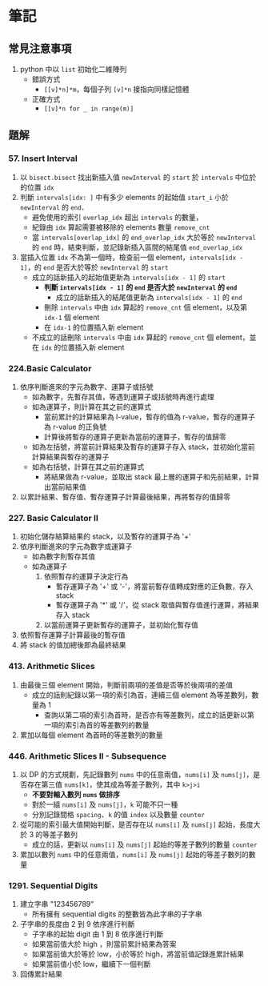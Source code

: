 # 筆記

## 常見注意事項

1. python 中以 `list` 初始化二維陣列
    - 錯誤方式
        - `[[v]*n]*m`，每個子列 `[v]*n` 接指向同樣記憶體
    - 正確方式
        - `[[v]*n for _ in range(m)]`

## 題解

### 57. Insert Interval

1. 以 `bisect.bisect` 找出新插入值 `newInterval` 的 `start` 於 `intervals` 中位於的位置 `idx`
2. 判斷 `intervals[idx: ]` 中有多少 elements 的起始值 `start_i` 小於 `newInterval` 的 `end，`
    - 避免使用的索引 `overlap_idx` 超出 `intervals` 的數量，
    - 紀錄由 `idx` 算起需要被移除的 elements 數量 `remove_cnt`
    - 當 `intervals[overlap_idx]` 的 `end_overlap_idx` 大於等於 `newInterval` 的 `end` 時，結束判斷，並記錄新插入區間的結尾值 `end_overlap_idx`
3. 當插入位置 `idx` 不為第一個時，檢查前一個 element，`intervals[idx - 1]`，的 `end` 是否大於等於 `newInterval` 的 `start`
    - 成立的話新插入的起始值更新為 `intervals[idx - 1]` 的 `start`
        - **判斷 `intervals[idx - 1]` 的 `end` 是否大於 `newInterval` 的 `end`**
            - 成立的話新插入的結尾值更新為 `intervals[idx - 1]` 的 `end`
        - 刪除 `intervals` 中由 `idx` 算起的 `remove_cnt` 個 element，以及第 `idx-1` 個 element
        - 在 `idx-1` 的位置插入新 element
    - 不成立的話刪除 `intervals` 中由 `idx` 算起的 `remove_cnt` 個 element，並在 `idx` 的位置插入新 element

### 224.Basic Calculator

1. 依序判斷進來的字元為數字、運算子或括號
    - 如為數字，先暫存其值，等遇到運算子或括號時再進行處理
    - 如為運算子，則計算在其之前的運算式
        - 當前累計的計算結果為 l-value，暫存的值為 r-value，暫存的運算子為 r-value 的正負號
        - 計算後將暫存的運算子更新為當前的運算子，暫存的值歸零
    - 如為左括號，將當前計算結果及暫存的運算子存入 stack，並初始化當前計算結果與暫存的運算子
    - 如為右括號，計算在其之前的運算式
        - 將結果做為 r-value，並取出 stack 最上層的運算子和先前結果，計算出當前結果值
2. 以累計結果、暫存值、暫存運算子計算最後結果，再將暫存的值歸零

### 227. Basic Calculator II

1. 初始化儲存結算結果的 stack，以及暫存的運算子為 '+'
2. 依序判斷進來的字元為數字或運算子
    - 如為數字則暫存其值
    - 如為運算子
        1. 依照暫存的運算子決定行為
            - 暫存運算子為 '+' 或 '-'，將當前暫存值轉成對應的正負數，存入 stack
            - 暫存運算子為 '*' 或 '/'，從 stack 取值與暫存值進行運算，將結果存入 stack
        2. 以當前運算子更新暫存的運算子，並初始化暫存值
3. 依照暫存運算子計算最後的暫存值
4. 將 stack 的值加總後即為最終結果

### 413. Arithmetic Slices

1. 由最後三個 element 開始，判斷前兩項的差值是否等於後兩項的差值
    - 成立的話則紀錄以第一項的索引為首，連續三個 element 為等差數列，數量為 1
        - 查詢以第二項的索引為首時，是否亦有等差數列，成立的話更新以第一項的索引為首的等差數列的數量
2. 累加以每個 element 為首時的等差數列的數量

### 446. Arithmetic Slices II - Subsequence

1. 以 DP 的方式規劃，先記錄數列 `nums` 中的任意兩值，`nums[i]` 及 `nums[j]`，是否存在第三值 `nums[k]`，使其成為等差子數列，其中 `k>j>i`
    - **不要對輸入數列 `nums` 做排序**
    - 對於一組 `nums[i]` 及 `nums[j]`，`k` 可能不只一種
    - 分別記錄間格 `spacing`、`k` 的值 `index` 以及數量 `counter`
2. 從可能的索引最大值開始判斷，是否存在以 `nums[i]` 及 `nums[j]` 起始，長度大於 3 的等差子數列
    - 成立的話，更新以 `nums[i]` 及 `nums[j]` 起始的等差子數列的數量 `counter`
3. 累加以數列 `nums` 中的任意兩值，`nums[i]` 及 `nums[j]` 起始的等差子數列的數量

### 1291. Sequential Digits

1. 建立字串 "123456789"
    - 所有擁有 sequential digits 的整數皆為此字串的子字串
2. 子字串的長度由 2 到 9 依序進行判斷
    - 子字串的起始 digit 由 1 到 8 依序進行判斷
    - 如果當前值大於 high ，則當前累計結果為答案
    - 如果當前值大於等於 low，小於等於 high，將當前值記錄進累計結果
    - 如果當前值小於 low，繼續下一個判斷
3. 回傳累計結果
